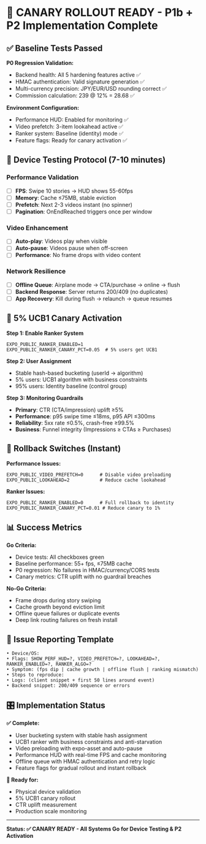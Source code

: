 # 🚀 CANARY ROLLOUT READY - P1b + P2 Implementation Complete

## ✅ Baseline Tests Passed

**P0 Regression Validation:**
- Backend health: All 5 hardening features active ✅
- HMAC authentication: Valid signature generation ✅
- Multi-currency precision: JPY/EUR/USD rounding correct ✅
- Commission calculation: 239 @ 12% = 28.68 ✅

**Environment Configuration:**
- Performance HUD: Enabled for monitoring ✅
- Video prefetch: 3-item lookahead active ✅
- Ranker system: Baseline (identity) mode ✅
- Feature flags: Ready for canary activation ✅

## 📱 Device Testing Protocol (7-10 minutes)

### Performance Validation
- [ ] **FPS**: Swipe 10 stories → HUD shows 55-60fps
- [ ] **Memory**: Cache ≤75MB, stable eviction
- [ ] **Prefetch**: Next 2-3 videos instant (no spinner)
- [ ] **Pagination**: OnEndReached triggers once per window

### Video Enhancement
- [ ] **Auto-play**: Videos play when visible
- [ ] **Auto-pause**: Videos pause when off-screen
- [ ] **Performance**: No frame drops with video content

### Network Resilience
- [ ] **Offline Queue**: Airplane mode → CTA/purchase → online → flush
- [ ] **Backend Response**: Server returns 200/409 (no duplicates)
- [ ] **App Recovery**: Kill during flush → relaunch → queue resumes

## 🎯 5% UCB1 Canary Activation

**Step 1: Enable Ranker System**
```env
EXPO_PUBLIC_RANKER_ENABLED=1
EXPO_PUBLIC_RANKER_CANARY_PCT=0.05  # 5% users get UCB1
```

**Step 2: User Assignment**
- Stable hash-based bucketing (userId → algorithm)
- 5% users: UCB1 algorithm with business constraints
- 95% users: Identity baseline (control group)

**Step 3: Monitoring Guardrails**
- **Primary**: CTR (CTA/impression) uplift ≥5%
- **Performance**: p95 swipe time ≤18ms, p95 API ≤300ms
- **Reliability**: 5xx rate ≤0.5%, crash-free ≥99.5%
- **Business**: Funnel integrity (Impressions ≥ CTAs ≥ Purchases)

## 🔄 Rollback Switches (Instant)

**Performance Issues:**
```env
EXPO_PUBLIC_VIDEO_PREFETCH=0      # Disable video preloading
EXPO_PUBLIC_LOOKAHEAD=2           # Reduce cache lookahead
```

**Ranker Issues:**
```env
EXPO_PUBLIC_RANKER_ENABLED=0      # Full rollback to identity
EXPO_PUBLIC_RANKER_CANARY_PCT=0.01 # Reduce canary to 1%
```

## 📊 Success Metrics

**Go Criteria:**
- Device tests: All checkboxes green
- Baseline performance: 55+ fps, ≤75MB cache
- P0 regression: No failures in HMAC/currency/CORS tests
- Canary metrics: CTR uplift with no guardrail breaches

**No-Go Criteria:**
- Frame drops during story swiping
- Cache growth beyond eviction limit
- Offline queue failures or duplicate events
- Deep link routing failures on fresh install

## 🚨 Issue Reporting Template

```
• Device/OS: 
• Flags: SHOW_PERF_HUD=?, VIDEO_PREFETCH=?, LOOKAHEAD=?, RANKER_ENABLED=?, RANKER_ALGO=?
• Symptom: (fps dip | cache growth | offline flush | ranking mismatch)
• Steps to reproduce:
• Logs: (client snippet + first 50 lines around event)
• Backend snippet: 200/409 sequence or errors
```

## 🎛️ Implementation Status

**✅ Complete:**
- User bucketing system with stable hash assignment
- UCB1 ranker with business constraints and anti-starvation
- Video preloading with expo-asset and auto-pause
- Performance HUD with real-time FPS and cache monitoring
- Offline queue with HMAC authentication and retry logic
- Feature flags for gradual rollout and instant rollback

**🚀 Ready for:**
- Physical device validation
- 5% UCB1 canary rollout
- CTR uplift measurement
- Production scale monitoring

---

**Status: ✅ CANARY READY - All Systems Go for Device Testing & P2 Activation**